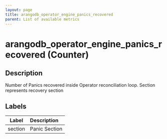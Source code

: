 ```yaml
---
layout: page
title: arangodb_operator_engine_panics_recovered
parent: List of available metrics
---
```


# arangodb_operator_engine_panics_recovered (Counter)

## Description

Number of Panics recovered inside Operator reconciliation loop. Section represents recovery section

## Labels

| Label | Description |
|:---:|:--- |
| section | Panic Section |
